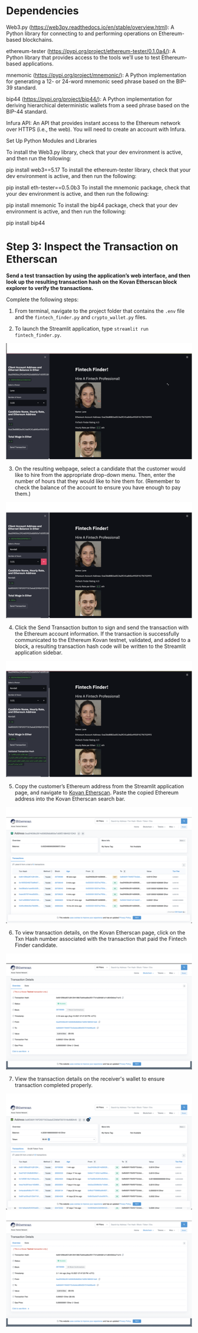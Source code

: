 # Dependencies

Web3.py (https://web3py.readthedocs.io/en/stable/overview.html): A Python library for connecting to and performing operations on Ethereum-based blockchains.

ethereum-tester (https://pypi.org/project/ethereum-tester/0.1.0a4/): A Python library that provides access to the tools we’ll use to test Ethereum-based applications.

mnemonic (https://pypi.org/project/mnemonic/): A Python implementation for generating a 12- or 24-word mnemonic seed phrase based on the BIP-39 standard.

bip44 (https://pypi.org/project/bip44/): A Python implementation for deriving hierarchical deterministic wallets from a seed phrase based on the BIP-44 standard.

Infura API: An API that provides instant access to the Ethereum network over HTTPS (i.e., the web). You will need to create an account with Infura.

Set Up Python Modules and Libraries

To install the Web3.py library, check that your dev environment is active, and then run the following:

pip install web3==5.17
To install the ethereum-tester library, check that your dev environment is active, and then run the following:

pip install eth-tester==0.5.0b3
To install the mnemonic package, check that your dev environment is active, and then run the following:

pip install mnemonic
To install the bip44 package, check that your dev environment is active, and then run the following:

pip install bip44

# Step 3: Inspect the Transaction on Etherscan

**Send a test transaction by using the application’s web interface, and then
look up the resulting transaction hash on the Kovan Etherscan block explorer
to verify the transactions.**

Complete the following steps:

1. From terminal, navigate to the project folder that contains
the `.env` file and the `fintech_finder.py` and `crypto_wallet.py` files.

2. To launch the Streamlit application,
type `streamlit run fintech_finder.py`.

![Step 2](Images/step_1.png)

3. On the resulting webpage, select a candidate that the customer would like to hire
from the appropriate drop-down menu. Then, enter the number of hours that they
would like to hire them for. (Remember to check the balance of the account to ensure 
you have enough to pay them.)

![Step 3](Images/step_2.png)

4. Click the Send Transaction button to sign and send the transaction with
the Ethereum account information. If the transaction is successfully
communicated to the Ethereum Kovan testnet, validated, and added to a block,
a resulting transaction hash code will be written to the Streamlit
application sidebar.

![Step 4](Images/step_3.png)

5. Copy the customer’s Ethereum address from the Streamlit application
page, and navigate to [Kovan Etherscan](https://kovan.etherscan.io/).
Paste the copied Ethereum address into the Kovan Etherscan search bar.

![Step 5](Images/step_4.png)    

6. To view transaction details, on the Kovan Etherscan page, click on the Txn Hash number associated with
the transaction that paid the Fintech Finder candidate.

 ![Step 6](Images/step_5.png)  

7. View the transaction details on the receiver's wallet to ensure transaction completed properly.

 ![Step 7](Images/step_6.png) 
 ![Step 7a](Images/step_7.png)